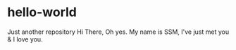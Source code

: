 # hello-world
Just another repository
Hi There,
Oh yes. My name is SSM, I've just met you & I love you.
